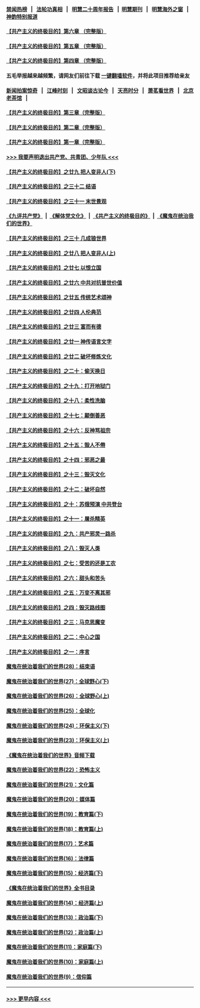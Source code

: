 #### [禁闻热榜](热点新闻.md?=0)  &nbsp;&nbsp;|&nbsp;&nbsp; [法轮功真相](https://github.com/gfw-breaker/truth/blob/master/README.md?=0) &nbsp;&nbsp;|&nbsp;&nbsp; [明慧二十周年报告](https://github.com/gfw-breaker/mh-reports/blob/master/README.md?=0) &nbsp;&nbsp;|&nbsp;&nbsp;[明慧期刊](https://github.com/gfw-breaker/mh-qikan) &nbsp;&nbsp;|&nbsp;&nbsp; [明慧海外之窗](https://github.com/gfw-breaker/mh-news/blob/master/README.md?=0) &nbsp;&nbsp;|&nbsp;&nbsp; [神韵特别报道](https://github.com/gfw-breaker/mh-news/blob/master/shenyun.md?=0)
#### [【共产主义的终极目的】第六章 （完整版）](../pages/nsc422/n11428913.md?t=02261302) 
#### [【共产主义的终极目的】第五章 （完整版）](../pages/nsc422/n11428912.md?t=02261302) 
#### [【共产主义的终极目的】第四章 （完整版）](../pages/nsc422/n11428907.md?t=02261302) 
#### 五毛举报越来越频繁，请网友们前往下载 [一键翻墙软件](https://github.com/gfw-breaker/ssr-accounts)，并将此项目推荐给亲友
#### [新闻拍案惊奇](https://github.com/gfw-breaker/banned-news/blob/master/pages/link4.md) &nbsp;&nbsp;|&nbsp;&nbsp; [江峰时刻](https://github.com/gfw-breaker/banned-news/blob/master/pages/link4.md) &nbsp;&nbsp;|&nbsp;&nbsp; [文昭谈古论今](https://github.com/gfw-breaker/banned-news/blob/master/pages/link4.md) &nbsp;&nbsp;|&nbsp;&nbsp; [天亮时分](https://github.com/gfw-breaker/banned-news/blob/master/pages/link4.md) &nbsp;&nbsp;|&nbsp;&nbsp; [萧茗看世界](https://github.com/gfw-breaker/banned-news/blob/master/pages/link4.md) &nbsp;&nbsp;|&nbsp;&nbsp; [北京老茶馆](https://github.com/gfw-breaker/banned-news/blob/master/pages/link4.md) &nbsp;&nbsp;|&nbsp;&nbsp; 
#### [【共产主义的终极目的】第三章（完整版）](../pages/nsc422/n11428848.md?t=02261302) 
#### [【共产主义的终极目的】第二章（完整版）](../pages/nsc422/n11428831.md?t=02261302) 
#### [【共产主义的终极目的】第一章（完整版）](../pages/nsc422/n11417651.md?t=02261302) 
#### [>>> 我要声明退出共产党、共青团、少年队 <<<](https://github.com/begood0513/goodnews/blob/master/quit/letter.md) 
#### [【共产主义的终极目的】之廿九 把人变非人(下)](../pages/nsc422/n11344140.md?t=02261302) 
#### [【共产主义的终极目的】之三十二 结语](../pages/nsc422/n11360535.md?t=02261302) 
#### [【共产主义的终极目的】之三十一 末世景观](../pages/nsc422/n11351129.md?t=02261302) 
#### [《九评共产党》](https://github.com/begood0513/9ping.md/blob/master/README.md) &nbsp;|&nbsp; [《解体党文化》](../../../../jtdwh.md/blob/master/README.md)  &nbsp;|&nbsp; [《共产主义的终极目的》](../../../../gczydzjmd.md/blob/master/README.md) &nbsp;|&nbsp; [《魔鬼在统治我们的世界》](../../../../mgztzwmdsj.md/blob/master/README.md) 
#### [【共产主义的终极目的】之三十 几成狼世界](../pages/nsc422/n11348280.md?t=02261302) 
#### [【共产主义的终极目的】之廿八 把人变非人(上)](../pages/nsc422/n11340492.md?t=02261302) 
#### [【共产主义的终极目的】之廿七 以恨立国](../pages/nsc422/n11336944.md?t=02261302) 
#### [【共产主义的终极目的】之廿六 中共对抗普世价值](../pages/nsc422/n11324785.md?t=02261302) 
#### [【共产主义的终极目的】之廿五 传统艺术颂神](../pages/nsc422/n11296396.md?t=02261302) 
#### [【共产主义的终极目的】之廿四 人伦典范](../pages/nsc422/n11296397.md?t=02261302) 
#### [【共产主义的终极目的】之廿三 富而有德](../pages/nsc422/n11283598.md?t=02261302) 
#### [【共产主义的终极目的】之廿一 神传语言文字](../pages/nsc422/n11263265.md?t=02261302) 
#### [【共产主义的终极目的】之廿二 破坏修炼文化](../pages/nsc422/n11245728.md?t=02261302) 
#### [【共产主义的终极目的】之二十：偷天换日](../pages/nsc422/n11238846.md?t=02261302) 
#### [【共产主义的终极目的】之十九：打开地狱门](../pages/nsc422/n11206376.md?t=02261302) 
#### [【共产主义的终极目的】之十八：柔性洗脑](../pages/nsc422/n11199994.md?t=02261302) 
#### [【共产主义的终极目的】之十七：颠倒善恶](../pages/nsc422/n11179782.md?t=02261302) 
#### [【共产主义的终极目的】之十六：反神骂祖宗](../pages/nsc422/n11166798.md?t=02261302) 
#### [【共产主义的终极目的】之十五：毁人不倦](../pages/nsc422/n11166792.md?t=02261302) 
#### [【共产主义的终极目的】之十四：邪恶之最](../pages/nsc422/n11150249.md?t=02261302) 
#### [【共产主义的终极目的】之十三：毁灭文化](../pages/nsc422/n11135227.md?t=02261302) 
#### [【共产主义的终极目的】之十二：破坏自然](../pages/nsc422/n11135214.md?t=02261302) 
#### [【共产主义的终极目的】之十：苏俄预演 中共登台](../pages/nsc422/n11118424.md?t=02261302) 
#### [【共产主义的终极目的】之十一：屠杀精英](../pages/nsc422/n11118442.md?t=02261302) 
#### [【共产主义的终极目的】之九：共产邪灵一路杀](../pages/nsc422/n11114139.md?t=02261302) 
#### [【共产主义的终极目的】之八：毁灭人类](../pages/nsc422/n11108503.md?t=02261302) 
#### [【共产主义的终极目的】之七：受苦的还是工农](../pages/nsc422/n11101809.md?t=02261302) 
#### [【共产主义的终极目的】之六：甜头和苦头](../pages/nsc422/n11096971.md?t=02261302) 
#### [【共产主义的终极目的】之五：万变不离其邪](../pages/nsc422/n11091285.md?t=02261302) 
#### [【共产主义的终极目的】之四：毁灭路线图](../pages/nsc422/n11086284.md?t=02261302) 
#### [【共产主义的终极目的】之三：马克思魔变](../pages/nsc422/n11061941.md?t=02261302) 
#### [【共产主义的终极目的】之二：中心之国](../pages/nsc422/n11047728.md?t=02261302) 
#### [【共产主义的终极目的】之一：序言](../pages/nsc422/n11086077.md?t=02261302) 
#### [魔鬼在统治着我们的世界(28)：结束语](../pages/nsc422/n10936246.md?t=02261302) 
#### [魔鬼在统治着我们的世界(27)：全球野心(下)](../pages/nsc422/n10928319.md?t=02261302) 
#### [魔鬼在统治着我们的世界(26)：全球野心(上)](../pages/nsc422/n10900318.md?t=02261302) 
#### [魔鬼在统治着我们的世界(25)：全球化](../pages/nsc422/n10788205.md?t=02261302) 
#### [魔鬼在统治着我们的世界(24)：环保主义(下)](../pages/nsc422/n10695307.md?t=02261302) 
#### [魔鬼在统治着我们的世界(23)：环保主义(上)](../pages/nsc422/n10688613.md?t=02261302) 
#### [《魔鬼在统治着我们的世界》音频下载](../pages/nsc422/n10635553.md?t=02261302) 
#### [魔鬼在统治着我们的世界(22)：恐怖主义](../pages/nsc422/n10614727.md?t=02261302) 
#### [魔鬼在统治着我们的世界(21)：文化篇](../pages/nsc422/n10597706.md?t=02261302) 
#### [魔鬼在统治着我们的世界(20)：媒体篇](../pages/nsc422/n10586579.md?t=02261302) 
#### [魔鬼在统治着我们的世界(19)：教育篇(下)](../pages/nsc422/n10564808.md?t=02261302) 
#### [魔鬼在统治着我们的世界(18)：教育篇(上)](../pages/nsc422/n10526970.md?t=02261302) 
#### [魔鬼在统治着我们的世界(17)：艺术篇](../pages/nsc422/n10499093.md?t=02261302) 
#### [魔鬼在统治着我们的世界(16)：法律篇](../pages/nsc422/n10485969.md?t=02261302) 
#### [魔鬼在统治着我们的世界(15)：经济篇(下)](../pages/nsc422/n10469975.md?t=02261302) 
#### [《魔鬼在统治着我们的世界》全书目录](../pages/nsc422/n10464261.md?t=02261302) 
#### [魔鬼在统治着我们的世界(14)：经济篇(上)](../pages/nsc422/n10457370.md?t=02261302) 
#### [魔鬼在统治着我们的世界(13)：政治篇(下)](../pages/nsc422/n10448270.md?t=02261302) 
#### [魔鬼在统治着我们的世界(12)：政治篇(上)](../pages/nsc422/n10444576.md?t=02261302) 
#### [魔鬼在统治着我们的世界(11)：家庭篇(下)](../pages/nsc422/n10440961.md?t=02261302) 
#### [魔鬼在统治着我们的世界(10)：家庭篇(上)](../pages/nsc422/n10435448.md?t=02261302) 
#### [魔鬼在统治着我们的世界(9)：信仰篇](../pages/nsc422/n10432159.md?t=02261302) 

----
#### [ >>> 更早内容 <<< ](../indexes/nsc422-earlier.md)
